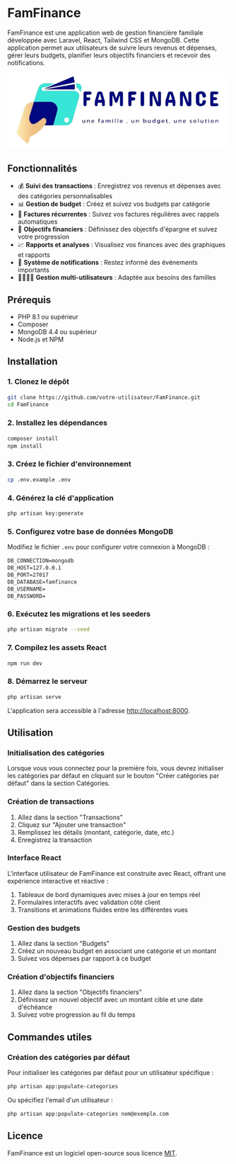 # FamFinance

FamFinance est une application web de gestion financière familiale développée avec Laravel, React, Tailwind CSS et MongoDB. Cette application permet aux utilisateurs de suivre leurs revenus et dépenses, gérer leurs budgets, planifier leurs objectifs financiers et recevoir des notifications.

![FamFinance Logo](public/images/logo.png)

## Fonctionnalités

- 💰 **Suivi des transactions** : Enregistrez vos revenus et dépenses avec des catégories personnalisables
- 📊 **Gestion de budget** : Créez et suivez vos budgets par catégorie
- 📅 **Factures récurrentes** : Suivez vos factures régulières avec rappels automatiques
- 🎯 **Objectifs financiers** : Définissez des objectifs d'épargne et suivez votre progression
- 📈 **Rapports et analyses** : Visualisez vos finances avec des graphiques et rapports
- 🔔 **Système de notifications** : Restez informé des événements importants
- 👨‍👩‍👧‍👦 **Gestion multi-utilisateurs** : Adaptée aux besoins des familles

## Prérequis

- PHP 8.1 ou supérieur
- Composer
- MongoDB 4.4 ou supérieur
- Node.js et NPM

## Installation

### 1. Clonez le dépôt

```bash
git clone https://github.com/votre-utilisateur/FamFinance.git
cd FamFinance
```

### 2. Installez les dépendances

```bash
composer install
npm install
```

### 3. Créez le fichier d'environnement

```bash
cp .env.example .env
```

### 4. Générez la clé d'application

```bash
php artisan key:generate
```

### 5. Configurez votre base de données MongoDB

Modifiez le fichier `.env` pour configurer votre connexion à MongoDB :

```
DB_CONNECTION=mongodb
DB_HOST=127.0.0.1
DB_PORT=27017
DB_DATABASE=famfinance
DB_USERNAME=
DB_PASSWORD=
```

### 6. Exécutez les migrations et les seeders

```bash
php artisan migrate --seed
```

### 7. Compilez les assets React

```bash
npm run dev
```

### 8. Démarrez le serveur

```bash
php artisan serve
```

L'application sera accessible à l'adresse [http://localhost:8000](http://localhost:8000).

## Utilisation

### Initialisation des catégories

Lorsque vous vous connectez pour la première fois, vous devrez initialiser les catégories par défaut en cliquant sur le bouton "Créer catégories par défaut" dans la section Catégories.

### Création de transactions

1. Allez dans la section "Transactions"
2. Cliquez sur "Ajouter une transaction"
3. Remplissez les détails (montant, catégorie, date, etc.)
4. Enregistrez la transaction

### Interface React

L'interface utilisateur de FamFinance est construite avec React, offrant une expérience interactive et réactive :

1. Tableaux de bord dynamiques avec mises à jour en temps réel
2. Formulaires interactifs avec validation côté client
3. Transitions et animations fluides entre les différentes vues

### Gestion des budgets

1. Allez dans la section "Budgets"
2. Créez un nouveau budget en associant une catégorie et un montant
3. Suivez vos dépenses par rapport à ce budget

### Création d'objectifs financiers

1. Allez dans la section "Objectifs financiers"
2. Définissez un nouvel objectif avec un montant cible et une date d'échéance
3. Suivez votre progression au fil du temps

## Commandes utiles

### Création des catégories par défaut

Pour initialiser les catégories par défaut pour un utilisateur spécifique :

```bash
php artisan app:populate-categories
```

Ou spécifiez l'email d'un utilisateur :

```bash
php artisan app:populate-categories nom@exemple.com
```

## Licence

FamFinance est un logiciel open-source sous licence [MIT](https://opensource.org/licenses/MIT).
